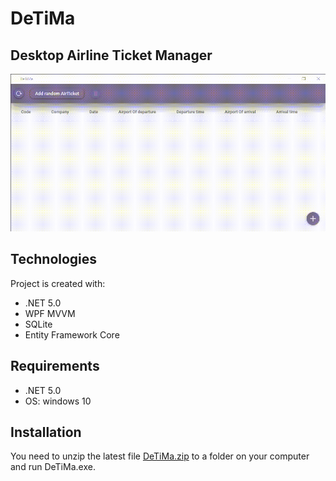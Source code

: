 # DeTiMa
## Desktop Airline Ticket Manager
![](https://github.com/MeinLiX/DeTiMa/blob/master/ExampleDeTiMa.gif)

## Technologies
Project is created with:
- .NET 5.0
- WPF MVVM
- SQLite
- Entity Framework Core

## Requirements 
- .NET 5.0
- OS: windows 10

## Installation
You need to unzip the latest file [DeTiMa.zip](https://github.com/MeinLiX/DeTiMa/releases/download/1.0.0/DeTiMa.v1.0.0.zip) to a folder on your computer and run DeTiMa.exe.